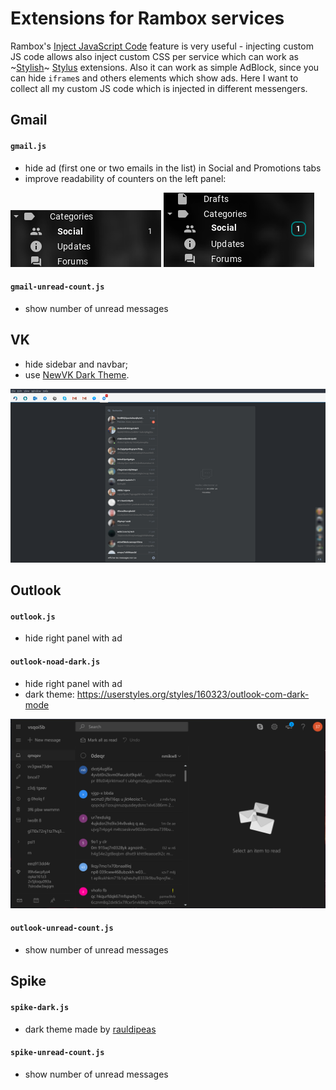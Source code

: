 # Extensions for Rambox services

Rambox's [Inject JavaScript Code](https://github.com/saenzramiro/rambox/wiki/Inject-JavaScript-Code) feature is very useful - injecting custom JS code allows also inject custom CSS per service which can work as ~[Stylish](https://userstyles.org/)~ [Stylus](https://github.com/openstyles/stylus) extensions. Also it can work as simple AdBlock, since you can hide `iframe`s and others elements which show ads. Here I want to collect all my custom JS code which is injected in different messengers.

## Gmail

#### `gmail.js`
 - hide ad (first one or two emails in the list) in Social and Promotions tabs
 - improve readability of counters on the left panel:
 
 ![before](./gmail1.png)
 ![after](./gmail2.png)
 
#### `gmail-unread-count.js`
 - show number of unread messages

## VK
 - hide sidebar and navbar;
 - use [NewVK Dark Theme](https://userstyles.org/styles/127431/newvk-dark-theme).

 ![vk-screenshor](./rambox.png)

## Outlook

#### `outlook.js`
 - hide right panel with ad

#### `outlook-noad-dark.js`
 - hide right panel with ad
 - dark theme: https://userstyles.org/styles/160323/outlook-com-dark-mode 

 ![dark-outlook](./Selection_012.png)

#### `outlook-unread-count.js`
 - show number of unread messages

## Spike

#### `spike-dark.js`
 - dark theme made by [rauldipeas](https://github.com/rauldipeas)

#### `spike-unread-count.js`
 - show number of unread messages
